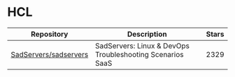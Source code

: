 # HCL

| Repository                                                        | Description                                               | Stars |
| ----------------------------------------------------------------- | --------------------------------------------------------- | ----- |
| [SadServers/sadservers](https://github.com/SadServers/sadservers) | SadServers: Linux & DevOps Troubleshooting Scenarios SaaS | 2329  |
